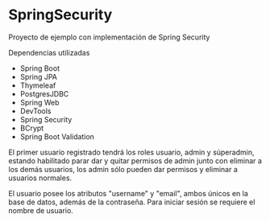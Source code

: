 # SpringSecurity
Proyecto de ejemplo con implementación de Spring Security

Dependencias utilizadas

- Spring Boot
- Spring JPA
- Thymeleaf
- PostgresJDBC
- Spring Web
- DevTools
- Spring Security
- BCrypt
- Spring Boot Validation

El primer usuario registrado tendrá los roles usuario, admin y súperadmin, estando habilitado parar dar y quitar permisos de admin junto con eliminar a los demás usuarios, los admin sólo pueden dar permisos y eliminar a usuarios normales.

El usuario posee los atributos "username" y "email", ambos únicos en la base de datos, además de la contraseña. Para iniciar sesión se requiere el nombre de usuario.
